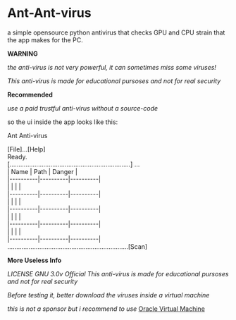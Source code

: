 # Ant-Ant-virus
a simple opensource python antivirus that checks GPU and CPU strain that the app makes for the PC.

**WARNING**

*the anti-virus is not very powerful, it can sometimes miss some viruses!*

*This anti-virus is made for educational pursoses and not for real security*

**Recommended**

*use a paid trustful anti-virus without a source-code*

so the ui inside the app looks like this:



Ant Anti-virus                                                        

 [File]...[Help]                                                            
 Ready.                                                                    
 [....................................................................] ...        
 | Name     | Path     | Danger   |                                        
 |----------|----------|----------|                                        
 |          |          |          |                                        
 |----------|----------|----------|                                        
 |          |          |          |                                        
 |----------|----------|----------|                                        
 |          |          |          |                                        
 |----------|----------|----------|                                        
 |          |          |          |     
 |----------|----------|----------|     
....................................................................[Scan]       



**More Useless Info**

*LICENSE GNU 3.0v Official*
*This anti-virus is made for educational pursoses and not for real security*

*Before testing it, better download the viruses inside a virtual machine*

*this is not a sponsor but i recommend to use* [Oracle Virtual Machine](https://www.oracle.com/de/virtualization/technologies/vm/downloads/virtualbox-downloads.html)
